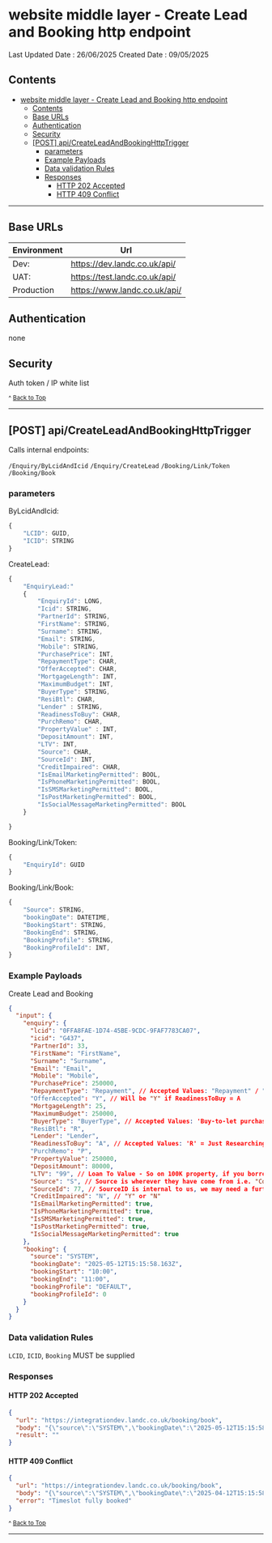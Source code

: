 # website middle layer - Create Lead and Booking http endpoint

Last Updated Date : 26/06/2025
Created Date : 09/05/2025

## Contents

- [website middle layer - Create Lead and Booking http endpoint](#website-middle-layer---create-lead-and-booking-http-endpoint)
  - [Contents](#contents)
  - [Base URLs](#base-urls)
  - [Authentication](#authentication)
  - [Security](#security)
  - [\[POST\] api/CreateLeadAndBookingHttpTrigger](#post-apicreateleadandbookinghttptrigger)
    - [parameters](#parameters)
    - [Example Payloads](#example-payloads)
    - [Data validation Rules](#data-validation-rules)
    - [Responses](#responses)
      - [HTTP 202 Accepted](#http-202-accepted)
      - [HTTP 409 Conflict](#http-409-conflict)

---

## Base URLs

| Environment | Url                           |
| ----------- | ----------------------------- |
| Dev:        | https://dev.landc.co.uk/api/  |
| UAT:        | https://test.landc.co.uk/api/ |
| Production  | https://www.landc.co.uk/api/  |

## Authentication

none

## Security

Auth token / IP white list

<small>^ [Back to Top](#website-middle-layer---create-lead-and-booking-http-endpoint)</small>

---

## [POST] api/CreateLeadAndBookingHttpTrigger

Calls internal endpoints:

`/Enquiry/ByLcidAndIcid`
`/Enquiry/CreateLead`
`/Booking/Link/Token`
`/Booking/Book`

### parameters

ByLcidAndIcid:

```ts
{
	"LCID": GUID,
	"ICID": STRING
}
```

CreateLead:

```ts
{
	"EnquiryLead:"
	{
		"EnquiryId": LONG,
		"Icid": STRING,
		"PartnerId": STRING,
		"FirstName": STRING,
		"Surname": STRING,
		"Email": STRING,
		"Mobile": STRING,
		"PurchasePrice": INT,
		"RepaymentType": CHAR,
		"OfferAccepted": CHAR,
		"MortgageLength": INT,
		"MaximumBudget": INT,
		"BuyerType": STRING,
		"ResiBtl": CHAR,
		"Lender" : STRING,
		"ReadinessToBuy": CHAR,
		"PurchRemo": CHAR,
		"PropertyValue" : INT,
		"DepositAmount": INT,
		"LTV": INT,
		"Source": CHAR,
		"SourceId": INT,
		"CreditImpaired": CHAR,
		"IsEmailMarketingPermitted": BOOL,
		"IsPhoneMarketingPermitted": BOOL,
		"IsSMSMarketingPermitted": BOOL,
		"IsPostMarketingPermitted": BOOL,
		"IsSocialMessageMarketingPermitted": BOOL
	}

}
```

Booking/Link/Token:

```ts
{
	"EnquiryId": GUID
}
```

Booking/Link/Book:

```ts
{
	"Source": STRING,
	"bookingDate": DATETIME,
	"BookingStart": STRING,
	"BookingEnd": STRING,
	"BookingProfile": STRING,
	"BookingProfileId": INT,
}
```

### Example Payloads

Create Lead and Booking

```json
{
  "input": {
    "enquiry": {
      "lcid": "0FFA8FAE-1D74-45BE-9CDC-9FAF7783CA07",
      "icid": "G437",
      "PartnerId": 33,
      "FirstName": "FirstName",
      "Surname": "Surname",
      "Email": "Email",
      "Mobile": "Mobile",
      "PurchasePrice": 250000,
      "RepaymentType": "Repayment", // Accepted Values: "Repayment" / "Interest Only" / "Both"
      "OfferAccepted": "Y", // Will be "Y" if ReadinessToBuy = A
      "MortgageLength": 25,
      "MaximumBudget": 250000,
      "BuyerType": "BuyerType", // Accepted Values: 'Buy-to-let purchase' / 'Buy-to-let remortgage' / 'Downsizer' / 'First Time Buyer' / 'Investor' / 'Mover' / 'Residential purchase' / 'Residential remortgage' / Second Stepper'
      "ResiBtl": "R",
      "Lender": "Lender",
      "ReadinessToBuy": "A", // Accepted Values: 'R' = Just Researching / 'V' = Viewing Properties / 'M' = Made an Offer / 'A' = Offer Accepted
      "PurchRemo": "P",
      "PropertyValue": 250000,
      "DepositAmount": 80000,
      "LTV": "99", // Loan To Value - So on 100K property, if you borrow 50K your LTV is 50%
      "Source": "S", // Source is wherever they have come from i.e. "Compare The Market / Used Us Before / Andrew Grant"
      "SourceId": 77, // SourceID is internal to us, we may need a further discussion around this
      "CreditImpaired": "N", // "Y" or "N"
      "IsEmailMarketingPermitted": true,
      "IsPhoneMarketingPermitted": true,
      "IsSMSMarketingPermitted": true,
      "IsPostMarketingPermitted": true,
      "IsSocialMessageMarketingPermitted": true
    },
    "booking": {
      "source": "SYSTEM",
      "bookingDate": "2025-05-12T15:15:58.163Z",
      "bookingStart": "10:00",
      "bookingEnd": "11:00",
      "bookingProfile": "DEFAULT",
      "bookingProfileId": 0
    }
  }
}
```

### Data validation Rules

`LCID`, `ICID`, `Booking` MUST be supplied

### Responses

#### HTTP 202 Accepted

```json
{
  "url": "https://integrationdev.landc.co.uk/booking/book",
  "body": "{\"source\":\"SYSTEM\",\"bookingDate\":\"2025-05-12T15:15:58.163Z\",\"bookingStart\":\"10:00\",\"bookingEnd\":\"11:00\",\"bookingProfile\":\"DEFAULT\",\"bookingProfileId\":0}",
  "result": ""
}
```

#### HTTP 409 Conflict

```json
{
  "url": "https://integrationdev.landc.co.uk/booking/book",
  "body": "{\"source\":\"SYSTEM\",\"bookingDate\":\"2025-04-12T15:15:58.163Z\",\"bookingStart\":\"10:00\",\"bookingEnd\":\"11:00\",\"bookingProfile\":\"DEFAULT\",\"bookingProfileId\":0}",
  "error": "Timeslot fully booked"
}
```

<small>^ [Back to Top](#website-middle-layer---create-lead-and-booking-http-endpoint)</small>

---
